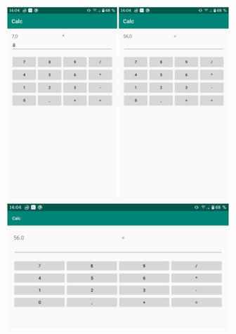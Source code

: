 <img src="https://github.com/AndriySavic/ANDROID_LAB/blob/master/lab2/Screenshot/Screenshot_20200425-140448.png" width="250">

<img src="https://github.com/AndriySavic/ANDROID_LAB/blob/master/lab2/Screenshot/Screenshot_20200425-140454.png" width="250">

<img src="https://github.com/AndriySavic/ANDROID_LAB/blob/master/lab2/Screenshot/Screenshot_20200425-140500.png" width="550">

